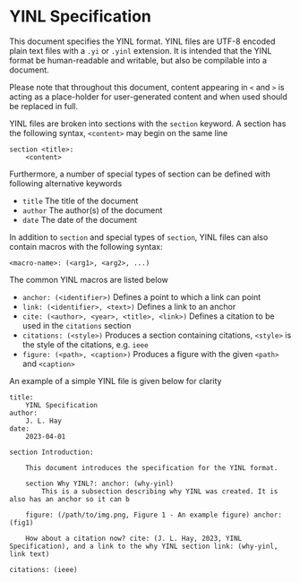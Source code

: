 # YINL Specification

This document specifies the YINL format. YINL files are UTF-8 encoded plain text files with a `.yi` or `.yinl` extension. It is intended that the YINL format be human-readable and writable, but also be compilable into a document. 

Please note that throughout this document, content appearing in `<` and `>` is acting as a place-holder for user-generated content and when used should be replaced in full.

YINL files are broken into sections with the `section` keyword. A section has the following syntax, `<content>` may begin on the same line

```
section <title>:
    <content>
```

Furthermore, a number of special types of section can be defined with following alternative keywords

- `title` The title of the document
- `author` The author(s) of the document
- `date` The date of the document

In addition to `section` and special types of `section`, YINL files can also contain macros with the following syntax:

```
<macro-name>: (<arg1>, <arg2>, ...)
```

The common YINL macros are listed below

- `anchor: (<identifier>)` Defines a point to which a link can point
- `link: (<identifier>, <text>)` Defines a link to an anchor
- `cite: (<author>, <year>, <title>, <link>)` Defines a citation to be used in the `citations` section
- `citations: (<style>)` Produces a section containing citations, `<style>` is the style of the citations, e.g. `ieee`
- `figure: (<path>, <caption>)` Produces a figure with the given `<path>` and `<caption>`

An example of a simple YINL file is given below for clarity

```
title:
    YINL Specification
author:
    J. L. Hay
date:
    2023-04-01

section Introduction:

    This document introduces the specification for the YINL format.

    section Why YINL?: anchor: (why-yinl)
        This is a subsection describing why YINL was created. It is also has an anchor so it can b

    figure: (/path/to/img.png, Figure 1 - An example figure) anchor: (fig1)

    How about a citation now? cite: (J. L. Hay, 2023, YINL Specification), and a link to the why YINL section link: (why-yinl, link text)

citations: (ieee)
```